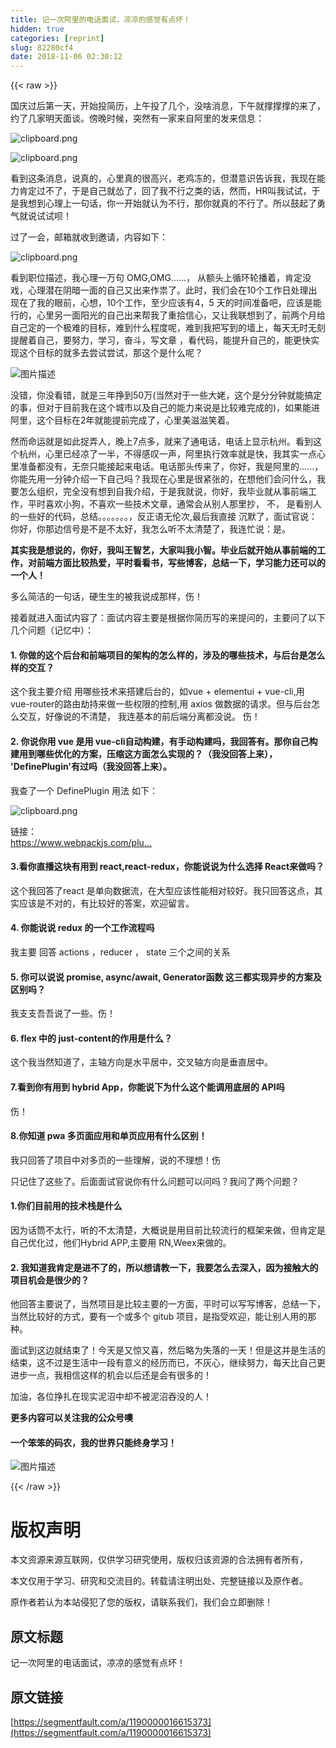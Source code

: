 ```yaml
---
title: 记一次阿里的电话面试，凉凉的感觉有点坏！
hidden: true
categories: [reprint]
slug: 82280cf4
date: 2018-11-06 02:30:12
---
```


{{< raw >}}
<p>&#x56FD;&#x5E86;&#x8FC7;&#x540E;&#x7B2C;&#x4E00;&#x5929;&#xFF0C;&#x5F00;&#x59CB;&#x6295;&#x7B80;&#x5386;&#xFF0C;&#x4E0A;&#x5348;&#x6295;&#x4E86;&#x51E0;&#x4E2A;&#xFF0C;&#x6CA1;&#x5565;&#x6D88;&#x606F;&#xFF0C;&#x4E0B;&#x5348;&#x5C31;&#x6491;&#x6491;&#x6491;&#x7684;&#x6765;&#x4E86;&#xFF0C;&#x7EA6;&#x4E86;&#x51E0;&#x5BB6;&#x660E;&#x5929;&#x9762;&#x8C08;&#x3002;&#x508D;&#x665A;&#x65F6;&#x5019;&#xFF0C;&#x7A81;&#x7136;&#x6709;&#x4E00;&#x5BB6;&#x6765;&#x81EA;&#x963F;&#x91CC;&#x7684;&#x53D1;&#x6765;&#x4FE1;&#x606F;&#xFF1A;</p><p><span class="img-wrap"><img data-src="/img/bVbhSsN?w=1364&amp;h=654" src="https://static.alili.tech/img/bVbhSsN?w=1364&amp;h=654" alt="clipboard.png" title="clipboard.png" style="cursor:pointer;display:inline"></span></p><p><span class="img-wrap"><img data-src="/img/bVbhSsT?w=1374&amp;h=956" src="https://static.alili.tech/img/bVbhSsT?w=1374&amp;h=956" alt="clipboard.png" title="clipboard.png" style="cursor:pointer;display:inline"></span></p><p>&#x770B;&#x5230;&#x8FD9;&#x6761;&#x6D88;&#x606F;&#xFF0C;&#x8BF4;&#x771F;&#x7684;&#xFF0C;&#x5FC3;&#x91CC;&#x771F;&#x7684;&#x5F88;&#x9AD8;&#x5174;&#xFF0C;&#x8001;&#x9E21;&#x51BB;&#x7684;&#xFF0C;&#x4F46;&#x6F5C;&#x610F;&#x8BC6;&#x544A;&#x8BC9;&#x6211;&#xFF0C;&#x6211;&#x73B0;&#x5728;&#x80FD;&#x529B;&#x80AF;&#x5B9A;&#x8FC7;&#x4E0D;&#x4E86;&#xFF0C;&#x4E8E;&#x662F;&#x81EA;&#x5DF1;&#x5C31;&#x6002;&#x4E86;&#xFF0C;&#x56DE;&#x4E86;&#x6211;&#x4E0D;&#x884C;&#x4E4B;&#x7C7B;&#x7684;&#x8BDD;&#xFF0C;&#x7136;&#x800C;&#xFF0C;HR&#x53EB;&#x6211;&#x8BD5;&#x8BD5;&#xFF0C;&#x4E8E;&#x662F;&#x6211;&#x60F3;&#x5230;&#x5FC3;&#x7406;&#x4E0A;&#x4E00;&#x53E5;&#x8BDD;&#xFF0C;&#x4F60;&#x4E00;&#x5F00;&#x59CB;&#x5C31;&#x8BA4;&#x4E3A;&#x4E0D;&#x884C;&#xFF0C;&#x90A3;&#x4F60;&#x5C31;&#x771F;&#x7684;&#x4E0D;&#x884C;&#x4E86;&#x3002;&#x6240;&#x4EE5;&#x9F13;&#x8D77;&#x4E86;&#x52C7;&#x6C14;&#x5C31;&#x8BF4;&#x8BD5;&#x8BD5;&#x5457;&#xFF01;</p><p>&#x8FC7;&#x4E86;&#x4E00;&#x4F1A;&#xFF0C;&#x90AE;&#x7BB1;&#x5C31;&#x6536;&#x5230;&#x9080;&#x8BF7;&#xFF0C;&#x5185;&#x5BB9;&#x5982;&#x4E0B;&#xFF1A;</p><p><span class="img-wrap"><img data-src="/img/bVbhSs9?w=1802&amp;h=714" src="https://static.alili.tech/img/bVbhSs9?w=1802&amp;h=714" alt="clipboard.png" title="clipboard.png" style="cursor:pointer;display:inline"></span></p><p>&#x770B;&#x5230;&#x804C;&#x4F4D;&#x63CF;&#x8FF0;&#xFF0C;&#x6211;&#x5FC3;&#x7406;&#x4E00;&#x4E07;&#x53E5; OMG,OMG......&#xFF0C; &#x4ECE;&#x989D;&#x5934;&#x4E0A;&#x5FAA;&#x73AF;&#x8F6E;&#x64AD;&#x7740;&#xFF0C;&#x80AF;&#x5B9A;&#x6CA1;&#x620F;&#xFF0C;&#x5FC3;&#x7406;&#x6F5C;&#x5728;&#x9634;&#x6697;&#x4E00;&#x9762;&#x7684;&#x81EA;&#x5DF1;&#x53C8;&#x51FA;&#x6765;&#x4F5C;&#x795F;&#x4E86;&#x3002;&#x6B64;&#x65F6;&#xFF0C;&#x6211;&#x4EEC;&#x4F1A;&#x5728;10&#x4E2A;&#x5DE5;&#x4F5C;&#x65E5;&#x5904;&#x7406;&#x51FA;&#x73B0;&#x5728;&#x4E86;&#x6211;&#x7684;&#x773C;&#x524D;&#xFF0C;&#x5FC3;&#x60F3;&#xFF0C;10&#x4E2A;&#x5DE5;&#x4F5C;&#xFF0C;&#x81F3;&#x5C11;&#x5E94;&#x8BE5;&#x6709;4&#xFF0C;5 &#x5929;&#x7684;&#x65F6;&#x95F4;&#x51C6;&#x5907;&#x5427;&#xFF0C;&#x5E94;&#x8BE5;&#x662F;&#x80FD;&#x884C;&#x7684;&#xFF0C;&#x5FC3;&#x91CC;&#x53E6;&#x4E00;&#x9762;&#x9633;&#x5149;&#x7684;&#x81EA;&#x5DF1;&#x51FA;&#x6765;&#x5E2E;&#x6211;&#x4E86;&#x91CD;&#x62FE;&#x4FE1;&#x5FC3;&#xFF0C;&#x53C8;&#x8BA9;&#x6211;&#x8054;&#x60F3;&#x5230;&#x4E86;&#xFF0C;&#x524D;&#x4E24;&#x4E2A;&#x6708;&#x7ED9;&#x81EA;&#x5DF1;&#x5B9A;&#x7684;&#x4E00;&#x4E2A;&#x6781;&#x96BE;&#x7684;&#x76EE;&#x6807;&#xFF0C;&#x96BE;&#x5230;&#x4EC0;&#x4E48;&#x7A0B;&#x5EA6;&#x5462;&#xFF0C;&#x96BE;&#x5230;&#x6211;&#x628A;&#x5199;&#x5230;&#x7684;&#x5899;&#x4E0A;&#xFF0C;&#x6BCF;&#x5929;&#x65E0;&#x65F6;&#x65E0;&#x523B;&#x63D0;&#x9192;&#x7740;&#x81EA;&#x5DF1;&#xFF0C;&#x8981;&#x52AA;&#x529B;&#xFF0C;&#x5B66;&#x4E60;&#xFF0C;&#x594B;&#x6597;&#xFF0C;&#x5199;&#x6587;&#x7AE0; &#xFF0C;&#x770B;&#x4EE3;&#x7801;&#xFF0C;&#x80FD;&#x63D0;&#x5347;&#x81EA;&#x5DF1;&#x7684;&#xFF0C;&#x80FD;&#x66F4;&#x5FEB;&#x5B9E;&#x73B0;&#x8FD9;&#x4E2A;&#x76EE;&#x6807;&#x7684;&#x5C31;&#x591A;&#x53BB;&#x5C1D;&#x8BD5;&#x5C1D;&#x8BD5;&#xFF0C;&#x90A3;&#x8FD9;&#x4E2A;&#x662F;&#x4EC0;&#x4E48;&#x5462;&#xFF1F;</p><p><span class="img-wrap"><img data-src="/img/bVbhSul?w=1920&amp;h=1080" src="https://static.alili.tech/img/bVbhSul?w=1920&amp;h=1080" alt="&#x56FE;&#x7247;&#x63CF;&#x8FF0;" title="&#x56FE;&#x7247;&#x63CF;&#x8FF0;" style="cursor:pointer;display:inline"></span></p><p>&#x6CA1;&#x9519;&#xFF0C;&#x4F60;&#x6CA1;&#x770B;&#x9519;&#xFF0C;&#x5C31;&#x662F;&#x4E09;&#x5E74;&#x6323;&#x5230;50&#x4E07;(&#x5F53;&#x7136;&#x5BF9;&#x4E8E;&#x4E00;&#x4E9B;&#x5927;&#x59E5;&#xFF0C;&#x8FD9;&#x4E2A;&#x662F;&#x5206;&#x5206;&#x949F;&#x5C31;&#x80FD;&#x641E;&#x5B9A;&#x7684;&#x4E8B;&#xFF0C;&#x4F46;&#x5BF9;&#x4E8E;&#x76EE;&#x524D;&#x6211;&#x5728;&#x8FD9;&#x4E2A;&#x57CE;&#x5E02;&#x4EE5;&#x53CA;&#x81EA;&#x5DF1;&#x7684;&#x80FD;&#x529B;&#x6765;&#x8BF4;&#x662F;&#x6BD4;&#x8F83;&#x96BE;&#x5B8C;&#x6210;&#x7684;)&#xFF0C;&#x5982;&#x679C;&#x80FD;&#x8FDB;&#x963F;&#x91CC;&#xFF0C;&#x8FD9;&#x4E2A;&#x76EE;&#x6807;&#x5728;2&#x5E74;&#x5C31;&#x80FD;&#x63D0;&#x524D;&#x5B8C;&#x6210;&#x4E86;&#xFF0C;&#x5FC3;&#x91CC;&#x7F8E;&#x6ECB;&#x6ECB;&#x7B11;&#x7740;&#x3002;</p><p>&#x7136;&#x800C;&#x547D;&#x8FD0;&#x5C31;&#x662F;&#x5982;&#x6B64;&#x6349;&#x5F04;&#x4EBA;&#xFF0C;&#x665A;&#x4E0A;7&#x70B9;&#x591A;&#xFF0C;&#x5C31;&#x6765;&#x4E86;&#x901A;&#x7535;&#x8BDD;&#xFF0C;&#x7535;&#x8BDD;&#x4E0A;&#x663E;&#x793A;&#x676D;&#x5DDE;&#x3002;&#x770B;&#x5230;&#x8FD9;&#x4E2A;&#x676D;&#x5DDE;&#xFF0C;&#x5FC3;&#x91CC;&#x5DF2;&#x7ECF;&#x51C9;&#x4E86;&#x4E00;&#x534A;&#xFF0C;&#x4E0D;&#x5F97;&#x611F;&#x53F9;&#x4E00;&#x58F0;&#xFF0C;&#x963F;&#x91CC;&#x6267;&#x884C;&#x6548;&#x7387;&#x5C31;&#x662F;&#x5FEB;&#xFF0C;&#x6211;&#x5176;&#x5B9E;&#x4E00;&#x70B9;&#x5FC3;&#x91CC;&#x51C6;&#x5907;&#x90FD;&#x6CA1;&#x6709;&#xFF0C;&#x65E0;&#x5948;&#x53EA;&#x80FD;&#x63A5;&#x8D77;&#x6765;&#x7535;&#x8BDD;&#x3002;&#x7535;&#x8BDD;&#x90A3;&#x5934;&#x4F20;&#x6765;&#x4E86;&#xFF0C;&#x4F60;&#x597D;&#xFF0C;&#x6211;&#x662F;&#x963F;&#x91CC;&#x7684;......&#xFF0C;&#x4F60;&#x80FD;&#x5148;&#x7528;&#x4E00;&#x5206;&#x949F;&#x4ECB;&#x7ECD;&#x4E00;&#x4E0B;&#x81EA;&#x5DF1;&#x5417;&#xFF1F;&#x6211;&#x73B0;&#x5728;&#x5FC3;&#x91CC;&#x662F;&#x5F88;&#x7D27;&#x5F20;&#x7684;&#xFF0C;&#x5728;&#x60F3;&#x4ED6;&#x4EEC;&#x4F1A;&#x95EE;&#x4EC0;&#x4E48;&#xFF0C;&#x6211;&#x8981;&#x600E;&#x4E48;&#x7EC4;&#x7EC7;&#xFF0C;&#x5B8C;&#x5168;&#x6CA1;&#x6709;&#x60F3;&#x5230;&#x81EA;&#x6211;&#x4ECB;&#x7ECD;&#xFF0C;&#x4E8E;&#x662F;&#x6211;&#x5C31;&#x8BF4;&#xFF0C;&#x4F60;&#x597D;&#xFF0C;&#x6211;&#x6BD5;&#x4E1A;&#x5C31;&#x4ECE;&#x4E8B;&#x524D;&#x7AEF;&#x5DE5;&#x4F5C;&#xFF0C;&#x5E73;&#x65F6;&#x559C;&#x6B22;&#x5C0F;&#x72D7;&#xFF0C;&#x4E0D;&#x559C;&#x6B22;&#x4E00;&#x4E9B;&#x6280;&#x672F;&#x6587;&#x7AE0;&#xFF0C;&#x901A;&#x5E38;&#x4F1A;&#x4ECE;&#x522B;&#x4EBA;&#x90A3;&#x91CC;&#x6284;&#xFF0C; &#x4E0D;&#xFF0C; &#x662F;&#x770B;&#x522B;&#x4EBA;&#x7684;&#x4E00;&#x4E9B;&#x597D;&#x7684;&#x4EE3;&#x7801;&#xFF0C;&#x603B;&#x7ED3;&#x3002;&#x3002;&#x3002;&#x3002;&#x3002;&#x3002;&#x3002;&#xFF0C;&#x53CD;&#x6B63;&#x8BED;&#x65E0;&#x4F26;&#x6B21;,&#x6700;&#x540E;&#x6211;&#x76F4;&#x63A5; &#x6C89;&#x9ED8;&#x4E86;&#xFF0C;&#x9762;&#x8BD5;&#x5B98;&#x8BF4;&#xFF1A;&#x4F60;&#x597D;&#xFF0C;&#x4F60;&#x90A3;&#x8FB9;&#x4FE1;&#x53F7;&#x662F;&#x4E0D;&#x662F;&#x4E0D;&#x592A;&#x597D;&#xFF0C;&#x6211;&#x600E;&#x4E48;&#x542C;&#x4E0D;&#x592A;&#x6E05;&#x695A;&#x4E86;&#xFF0C;&#x6211;&#x8FDE;&#x5FD9;&#x8BF4;&#xFF1A;&#x662F;&#x3002;</p><p><strong>&#x5176;&#x5B9E;&#x6211;&#x662F;&#x60F3;&#x8BF4;&#x7684;&#xFF0C;&#x4F60;&#x597D;&#xFF0C;&#x6211;&#x53EB;&#x738B;&#x667A;&#x827A;&#xFF0C;&#x5927;&#x5BB6;&#x53EB;&#x6211;&#x5C0F;&#x667A;&#x3002;&#x6BD5;&#x4E1A;&#x540E;&#x5C31;&#x5F00;&#x59CB;&#x4ECE;&#x4E8B;&#x524D;&#x7AEF;&#x7684;&#x5DE5;&#x4F5C;&#xFF0C;&#x5BF9;&#x524D;&#x7AEF;&#x65B9;&#x9762;&#x6BD4;&#x8F83;&#x70ED;&#x7231;&#xFF0C;&#x5E73;&#x65F6;&#x770B;&#x770B;&#x4E66;&#xFF0C;&#x5199;&#x4E9B;&#x535A;&#x5BA2;&#xFF0C;&#x603B;&#x7ED3;&#x4E00;&#x4E0B;&#xFF0C;&#x5B66;&#x4E60;&#x80FD;&#x529B;&#x8FD8;&#x53EF;&#x4EE5;&#x7684;&#x4E00;&#x4E2A;&#x4EBA;&#xFF01;</strong></p><p>&#x591A;&#x4E48;&#x7B80;&#x6D01;&#x7684;&#x4E00;&#x53E5;&#x8BDD;&#xFF0C;&#x786C;&#x751F;&#x751F;&#x7684;&#x88AB;&#x6211;&#x8BF4;&#x6210;&#x90A3;&#x6837;&#xFF0C;&#x4F24;&#xFF01;</p><p>&#x63A5;&#x7740;&#x5C31;&#x8FDB;&#x5165;&#x9762;&#x8BD5;&#x5185;&#x5BB9;&#x4E86;&#xFF1A;&#x9762;&#x8BD5;&#x5185;&#x5BB9;&#x4E3B;&#x8981;&#x662F;&#x6839;&#x636E;&#x4F60;&#x7B80;&#x5386;&#x5199;&#x7684;&#x6765;&#x63D0;&#x95EE;&#x7684;&#xFF0C;&#x4E3B;&#x8981;&#x95EE;&#x4E86;&#x4EE5;&#x4E0B;&#x51E0;&#x4E2A;&#x95EE;&#x9898;&#xFF08;&#x8BB0;&#x5FC6;&#x4E2D;&#xFF09;&#xFF1A;</p><h4>1. &#x4F60;&#x505A;&#x7684;&#x8FD9;&#x4E2A;&#x540E;&#x53F0;&#x548C;&#x524D;&#x7AEF;&#x9879;&#x76EE;&#x7684;&#x67B6;&#x6784;&#x7684;&#x600E;&#x4E48;&#x6837;&#x7684;&#xFF0C;&#x6D89;&#x53CA;&#x7684;&#x54EA;&#x4E9B;&#x6280;&#x672F;&#xFF0C;&#x4E0E;&#x540E;&#x53F0;&#x662F;&#x600E;&#x4E48;&#x6837;&#x7684;&#x4EA4;&#x4E92;&#xFF1F;</h4><p>&#x8FD9;&#x4E2A;&#x6211;&#x4E3B;&#x8981;&#x4ECB;&#x7ECD; &#x7528;&#x54EA;&#x4E9B;&#x6280;&#x672F;&#x6765;&#x642D;&#x5EFA;&#x540E;&#x53F0;&#x7684;&#xFF0C;&#x5982;vue + elementui + vue-cli,&#x7528; vue-router&#x7684;&#x8DEF;&#x7531;&#x52AB;&#x6301;&#x6765;&#x505A;&#x4E00;&#x4E9B;&#x6743;&#x9650;&#x7684;&#x63A7;&#x5236;,&#x7528; axios &#x505A;&#x6570;&#x636E;&#x7684;&#x8BF7;&#x6C42;&#x3002;&#x4F46;&#x4E0E;&#x540E;&#x53F0;&#x600E;&#x4E48;&#x4EA4;&#x4E92;&#xFF0C;&#x597D;&#x50CF;&#x8BF4;&#x7684;&#x4E0D;&#x6E05;&#x695A;&#xFF0C; &#x6211;&#x8FDE;&#x57FA;&#x672C;&#x7684;&#x524D;&#x540E;&#x7AEF;&#x5206;&#x79BB;&#x90FD;&#x6CA1;&#x8BF4;&#x3002; &#x4F24;&#xFF01;</p><h4>2. &#x4F60;&#x8BF4;&#x4F60;&#x7528; vue &#x662F;&#x7528; vue-cli&#x81EA;&#x52A8;&#x6784;&#x5EFA;&#xFF0C;&#x6709;&#x624B;&#x52A8;&#x6784;&#x5EFA;&#x5417;&#xFF0C;&#x6211;&#x56DE;&#x7B54;&#x6709;&#x3002;&#x90A3;&#x4F60;&#x81EA;&#x5DF1;&#x6784;&#x5EFA;&#x7528;&#x5230;&#x54EA;&#x4E9B;&#x4F18;&#x5316;&#x7684;&#x65B9;&#x6848;&#xFF0C;&#x538B;&#x7F29;&#x8FD9;&#x65B9;&#x9762;&#x600E;&#x4E48;&#x5B9E;&#x73B0;&#x7684;&#xFF1F;&#xFF08;&#x6211;&#x6CA1;&#x56DE;&#x7B54;&#x4E0A;&#x6765;&#xFF09;&#xFF0C; &apos;DefinePlugin&apos;&#x6709;&#x8FC7;&#x5417;&#xFF08;&#x6211;&#x6CA1;&#x56DE;&#x7B54;&#x4E0A;&#x6765;&#xFF09;&#x3002;</h4><p>&#x6211;&#x67E5;&#x4E86;&#x4E00;&#x4E2A; DefinePlugin &#x7528;&#x6CD5; &#x5982;&#x4E0B;&#xFF1A;</p><p><span class="img-wrap"><img data-src="/img/bVbhSwc?w=1462&amp;h=460" src="https://static.alili.tech/img/bVbhSwc?w=1462&amp;h=460" alt="clipboard.png" title="clipboard.png" style="cursor:pointer;display:inline"></span></p><p>&#x94FE;&#x63A5;&#xFF1A;<br><a href="https://www.webpackjs.com/plugins/define-plugin/" rel="nofollow noreferrer" target="_blank"></a><a href="https://www.webpackjs.com/plugins/define-plugin/" rel="nofollow noreferrer" target="_blank">https://www.webpackjs.com/plu...</a></p><h4>3.&#x770B;&#x4F60;&#x76F4;&#x64AD;&#x8FD9;&#x5757;&#x6709;&#x7528;&#x5230; react,react-redux&#xFF0C;&#x4F60;&#x80FD;&#x8BF4;&#x8BF4;&#x4E3A;&#x4EC0;&#x4E48;&#x9009;&#x62E9; React&#x6765;&#x505A;&#x5417;&#xFF1F;</h4><p>&#x8FD9;&#x4E2A;&#x6211;&#x56DE;&#x7B54;&#x4E86;react &#x662F;&#x5355;&#x5411;&#x6570;&#x636E;&#x6D41;&#xFF0C;&#x5728;&#x5927;&#x578B;&#x5E94;&#x8BE5;&#x6027;&#x80FD;&#x76F8;&#x5BF9;&#x8F83;&#x597D;&#x3002;&#x6211;&#x53EA;&#x56DE;&#x7B54;&#x8FD9;&#x70B9;&#xFF0C;&#x5176;&#x5B9E;&#x5E94;&#x8BE5;&#x662F;&#x4E0D;&#x5BF9;&#x7684;&#xFF0C;&#x6709;&#x6BD4;&#x8F83;&#x597D;&#x7684;&#x7B54;&#x6848;&#xFF0C;&#x6B22;&#x8FCE;&#x7559;&#x8A00;&#x3002;</p><h4>4. &#x4F60;&#x80FD;&#x8BF4;&#x8BF4; redux &#x7684;&#x4E00;&#x4E2A;&#x5DE5;&#x4F5C;&#x6D41;&#x7A0B;&#x5417;</h4><p>&#x6211;&#x4E3B;&#x8981; &#x56DE;&#x7B54; actions &#xFF0C;reducer &#xFF0C; state &#x4E09;&#x4E2A;&#x4E4B;&#x95F4;&#x7684;&#x5173;&#x7CFB;</p><h4>5. &#x4F60;&#x53EF;&#x4EE5;&#x8BF4;&#x8BF4; promise, async/await, Generator&#x51FD;&#x6570; &#x8FD9;&#x4E09;&#x90FD;&#x5B9E;&#x73B0;&#x5F02;&#x6B65;&#x7684;&#x65B9;&#x6848;&#x53CA;&#x533A;&#x522B;&#x5417;&#xFF1F;</h4><p>&#x6211;&#x652F;&#x652F;&#x543E;&#x543E;&#x8BF4;&#x4E86;&#x4E00;&#x4E9B;&#x3002;&#x4F24;&#xFF01;</p><h4>6. flex &#x4E2D;&#x7684; just-content&#x7684;&#x4F5C;&#x7528;&#x662F;&#x4EC0;&#x4E48;&#xFF1F;</h4><p>&#x8FD9;&#x4E2A;&#x6211;&#x5F53;&#x7136;&#x77E5;&#x9053;&#x4E86;&#xFF0C;&#x4E3B;&#x8F74;&#x65B9;&#x5411;&#x662F;&#x6C34;&#x5E73;&#x5C45;&#x4E2D;&#xFF0C;&#x4EA4;&#x53C9;&#x8F74;&#x65B9;&#x5411;&#x662F;&#x5782;&#x76F4;&#x5C45;&#x4E2D;&#x3002;</p><h4>7.&#x770B;&#x5230;&#x4F60;&#x6709;&#x7528;&#x5230; hybrid App&#xFF0C;&#x4F60;&#x80FD;&#x8BF4;&#x4E0B;&#x4E3A;&#x4EC0;&#x4E48;&#x8FD9;&#x4E2A;&#x80FD;&#x8C03;&#x7528;&#x5E95;&#x5C42;&#x7684; API&#x5417;</h4><p>&#x4F24;&#xFF01;</p><h4>8.&#x4F60;&#x77E5;&#x9053; pwa &#x591A;&#x9875;&#x9762;&#x5E94;&#x7528;&#x548C;&#x5355;&#x9875;&#x5E94;&#x7528;&#x6709;&#x4EC0;&#x4E48;&#x533A;&#x522B;&#xFF01;</h4><p>&#x6211;&#x53EA;&#x56DE;&#x7B54;&#x4E86;&#x9879;&#x76EE;&#x4E2D;&#x5BF9;&#x591A;&#x9875;&#x7684;&#x4E00;&#x4E9B;&#x7406;&#x89E3;&#xFF0C;&#x8BF4;&#x7684;&#x4E0D;&#x7406;&#x60F3;&#xFF01;&#x4F24;</p><p>&#x53EA;&#x8BB0;&#x4F4F;&#x4E86;&#x8FD9;&#x4E9B;&#x4E86;&#x3002;&#x540E;&#x9762;&#x9762;&#x8BD5;&#x5B98;&#x8BF4;&#x4F60;&#x6709;&#x4EC0;&#x4E48;&#x95EE;&#x9898;&#x53EF;&#x4EE5;&#x95EE;&#x5417;&#xFF1F;&#x6211;&#x95EE;&#x4E86;&#x4E24;&#x4E2A;&#x95EE;&#x9898;&#xFF1F;</p><h4>1.&#x4F60;&#x4EEC;&#x76EE;&#x524D;&#x7528;&#x7684;&#x6280;&#x672F;&#x6808;&#x662F;&#x4EC0;&#x4E48;</h4><p>&#x56E0;&#x4E3A;&#x8BDD;&#x7B52;&#x4E0D;&#x592A;&#x884C;&#xFF0C;&#x542C;&#x7684;&#x4E0D;&#x592A;&#x6E05;&#x695A;&#xFF0C;&#x5927;&#x6982;&#x8BF4;&#x662F;&#x7528;&#x76EE;&#x524D;&#x6BD4;&#x8F83;&#x6D41;&#x884C;&#x7684;&#x6846;&#x67B6;&#x6765;&#x505A;&#xFF0C;&#x4F46;&#x80AF;&#x5B9A;&#x662F;&#x81EA;&#x5DF1;&#x4F18;&#x5316;&#x8FC7;&#xFF0C;&#x4ED6;&#x4EEC;Hybrid APP,&#x4E3B;&#x8981;&#x7528; RN,Weex&#x6765;&#x505A;&#x7684;&#x3002;</p><h4>2. &#x6211;&#x77E5;&#x9053;&#x6211;&#x80AF;&#x5B9A;&#x662F;&#x8FDB;&#x4E0D;&#x4E86;&#x7684;&#xFF0C;&#x6240;&#x4EE5;&#x60F3;&#x8BF7;&#x6559;&#x4E00;&#x4E0B;&#xFF0C;&#x6211;&#x8981;&#x600E;&#x4E48;&#x53BB;&#x6DF1;&#x5165;&#xFF0C;&#x56E0;&#x4E3A;&#x63A5;&#x89E6;&#x5927;&#x7684;&#x9879;&#x76EE;&#x673A;&#x4F1A;&#x662F;&#x5F88;&#x5C11;&#x7684;&#xFF1F;</h4><p>&#x4ED6;&#x56DE;&#x7B54;&#x4E3B;&#x8981;&#x8BF4;&#x4E86;&#xFF0C;&#x5F53;&#x7136;&#x9879;&#x76EE;&#x662F;&#x6BD4;&#x8F83;&#x4E3B;&#x8981;&#x7684;&#x4E00;&#x65B9;&#x9762;&#xFF0C;&#x5E73;&#x65F6;&#x53EF;&#x4EE5;&#x5199;&#x5199;&#x535A;&#x5BA2;&#xFF0C;&#x603B;&#x7ED3;&#x4E00;&#x4E0B;&#xFF0C;&#x5F53;&#x7136;&#x6BD4;&#x8F83;&#x597D;&#x7684;&#x65B9;&#x5F0F;&#xFF0C;&#x8981;&#x6709;&#x4E00;&#x4E2A;&#x6216;&#x591A;&#x4E2A; gitub &#x9879;&#x76EE;&#xFF0C;&#x662F;&#x6307;&#x53D7;&#x6B22;&#x8FCE;&#xFF0C;&#x80FD;&#x8BA9;&#x522B;&#x4EBA;&#x7528;&#x7684;&#x90A3;&#x79CD;&#x3002;</p><p>&#x9762;&#x8BD5;&#x5230;&#x8FD9;&#x8FB9;&#x5C31;&#x7ED3;&#x675F;&#x4E86;&#xFF01;&#x4ECA;&#x5929;&#x662F;&#x53C8;&#x60CA;&#x53C8;&#x559C;&#xFF0C;&#x7136;&#x540E;&#x7565;&#x4E3A;&#x5931;&#x843D;&#x7684;&#x4E00;&#x5929;&#xFF01;&#x4F46;&#x662F;&#x8FD9;&#x5E76;&#x662F;&#x751F;&#x6D3B;&#x7684;&#x7ED3;&#x675F;&#xFF0C;&#x8FD9;&#x4E0D;&#x8FC7;&#x662F;&#x751F;&#x6D3B;&#x4E2D;&#x4E00;&#x6BB5;&#x6709;&#x610F;&#x4E49;&#x7684;&#x7ECF;&#x5386;&#x800C;&#x5DF2;&#xFF0C;&#x4E0D;&#x7070;&#x5FC3;&#xFF0C;&#x7EE7;&#x7EED;&#x52AA;&#x529B;&#xFF0C;&#x6BCF;&#x5929;&#x6BD4;&#x81EA;&#x5DF1;&#x66F4;&#x8FDB;&#x6B65;&#x4E00;&#x70B9;&#xFF0C;&#x6211;&#x76F8;&#x4FE1;&#x8FD9;&#x6837;&#x7684;&#x673A;&#x4F1A;&#x4EE5;&#x540E;&#x8FD8;&#x662F;&#x4F1A;&#x6709;&#x5F88;&#x591A;&#x7684;&#xFF01;</p><p>&#x52A0;&#x6CB9;&#xFF0C;&#x5404;&#x4F4D;&#x6323;&#x624E;&#x5728;&#x73B0;&#x5B9E;&#x6CE5;&#x6CBC;&#x4E2D;&#x5374;&#x4E0D;&#x88AB;&#x6CE5;&#x6CBC;&#x541E;&#x6CA1;&#x7684;&#x4EBA;&#xFF01;</p><p><strong>&#x66F4;&#x591A;&#x5185;&#x5BB9;&#x53EF;&#x4EE5;&#x5173;&#x6CE8;&#x6211;&#x7684;&#x516C;&#x4F17;&#x53F7;&#x5662;</strong></p><h4>&#x4E00;&#x4E2A;&#x7B28;&#x7B28;&#x7684;&#x7801;&#x519C;&#xFF0C;&#x6211;&#x7684;&#x4E16;&#x754C;&#x53EA;&#x80FD;&#x7EC8;&#x8EAB;&#x5B66;&#x4E60;&#xFF01;</h4><p><span class="img-wrap"><img data-src="/img/bVbg32a?w=258&amp;h=258" src="https://static.alili.tech/img/bVbg32a?w=258&amp;h=258" alt="&#x56FE;&#x7247;&#x63CF;&#x8FF0;" title="&#x56FE;&#x7247;&#x63CF;&#x8FF0;" style="cursor:pointer;display:inline"></span></p>
{{< /raw >}}

# 版权声明
本文资源来源互联网，仅供学习研究使用，版权归该资源的合法拥有者所有，

本文仅用于学习、研究和交流目的。转载请注明出处、完整链接以及原作者。 

原作者若认为本站侵犯了您的版权，请联系我们，我们会立即删除！

## 原文标题
记一次阿里的电话面试，凉凉的感觉有点坏！

## 原文链接
[https://segmentfault.com/a/1190000016615373](https://segmentfault.com/a/1190000016615373)

